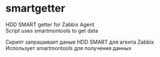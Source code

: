 # smartgetter
HDD SMART getter for Zabbix Agent  
Script uses smartmontools to get data

Скрипт запрашивает даные HDD SMART для агента Zabbix  
Использует smartmontools для получения данных
